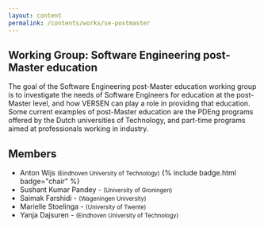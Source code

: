 ```yaml
---
layout: content
permalink: /contents/works/se-postmaster
---
```


## Working Group: Software Engineering post-Master education

The goal of the Software Engineering post-Master education working group is to investigate the needs of Software Engineers for education at the post-Master level, and how VERSEN can play a role in providing that education. Some current examples of post-Master education are the PDEng programs offered by the Dutch universities of Technology, and part-time programs aimed at professionals working in industry. 

## Members

* Anton Wijs <span style="font-size: smaller;">(Eindhoven University of Technology)</span> {% include badge.html badge="chair" %}
* Sushant Kumar Pandey - <span style="font-size: smaller;">(University of Groningen)</span>
* Saimak Farshidi - <span style="font-size: smaller;">(Wageningen University)</span>
* Marielle Stoelinga - <span style="font-size: smaller;">(University of Twente)</span>
* Yanja Dajsuren - <span style="font-size: smaller;">(Eindhoven University of Technology)</span>

